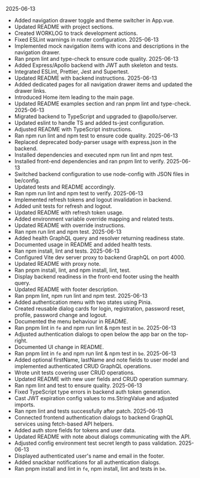 2025-06-13

- Added navigation drawer toggle and theme switcher in App.vue.
- Updated README with project sections.
- Created WORKLOG to track development actions.
- Fixed ESLint warnings in router configuration.
  2025-06-13
- Implemented mock navigation items with icons and descriptions in the navigation drawer.
- Ran pnpm lint and type-check to ensure code quality.
  2025-06-13
- Added Express/Apollo backend with JWT auth skeleton and tests.
- Integrated ESLint, Prettier, Jest and Supertest.
- Updated README with backend instructions.
  2025-06-13
- Added dedicated pages for all navigation drawer items and updated the drawer links.
- Introduced Home item leading to the main page.
- Updated README examples section and ran pnpm lint and type-check.
  2025-06-13
- Migrated backend to TypeScript and upgraded to @apollo/server.
- Updated eslint to handle TS and added ts-jest configuration.
- Adjusted README with TypeScript instructions.
- Ran npm run lint and npm test to ensure code quality.
  2025-06-13
- Replaced deprecated body-parser usage with express.json in the backend.
- Installed dependencies and executed npm run lint and npm test.
- Installed front-end dependencies and ran pnpm lint to verify.
  2025-06-13
- Switched backend configuration to use node-config with JSON files in be/config.
- Updated tests and README accordingly.
- Ran npm run lint and npm test to verify.
  2025-06-13
- Implemented refresh tokens and logout invalidation in backend.
- Added unit tests for refresh and logout.
- Updated README with refresh token usage.
- Added environment variable override mapping and related tests.
- Updated README with override instructions.
- Ran npm run lint and npm test.
  2025-06-13
- Added health GraphQL query and resolver returning readiness state.
- Documented usage in README and added health tests.
- Ran npm install, lint and tests.
  2025-06-13
- Configured Vite dev server proxy to backend GraphQL on port 4000.
- Updated README with proxy note.
- Ran pnpm install, lint, and npm install, lint, test.
- Display backend readiness in the front-end footer using the health query.
- Updated README with footer description.
- Ran pnpm lint, npm run lint and npm test.
  2025-06-13
- Added authentication menu with two states using Pinia.
- Created reusable dialog cards for login, registration, password reset, profile, password change and logout.
- Documented the menu behaviour in README.
- Ran pnpm lint in `fe` and npm run lint & npm test in `be`.
  2025-06-13
- Adjusted authentication dialogs to open below the app bar on the top-right.
- Documented UI change in README.
- Ran pnpm lint in `fe` and npm run lint & npm test in `be`.
  2025-06-13
- Added optional firstName, lastName and note fields to user model and implemented authenticated CRUD GraphQL operations.
- Wrote unit tests covering user CRUD operations.
- Updated README with new user fields and CRUD operation summary.
- Ran npm lint and test to ensure quality.
  2025-06-13
- Fixed TypeScript type errors in backend auth token generation.
- Cast JWT expiration config values to ms.StringValue and adjusted imports.
- Ran npm lint and tests successfully after patch.
 2025-06-13
- Connected frontend authentication dialogs to backend GraphQL services using fetch-based API helpers.
- Added auth store fields for tokens and user data.
- Updated README with note about dialogs communicating with the API.
- Adjusted config environment test secret length to pass validation.
2025-06-13
- Displayed authenticated user's name and email in the footer.
- Added snackbar notifications for all authentication dialogs.
- Ran pnpm install and lint in `fe`, npm install, lint and tests in `be`.

